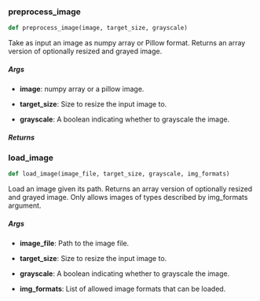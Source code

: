 ### preprocess\_image
```python
def preprocess_image(image, target_size, grayscale)
```
Take as input an image as numpy array or Pillow format. Returns an array version of optionally resized and grayed image.


##### Args
* **image**: numpy array or a pillow image.

* **target_size**: Size to resize the input image to.

* **grayscale**: A boolean indicating whether to grayscale the image.

##### Returns

### load\_image
```python
def load_image(image_file, target_size, grayscale, img_formats)
```
Load an image given its path. Returns an array version of optionally resized and grayed image. Only allows images of types described by img_formats argument.


##### Args
* **image_file**: Path to the image file.

* **target_size**: Size to resize the input image to.

* **grayscale**: A boolean indicating whether to grayscale the image.

* **img_formats**: List of allowed image formats that can be loaded.


